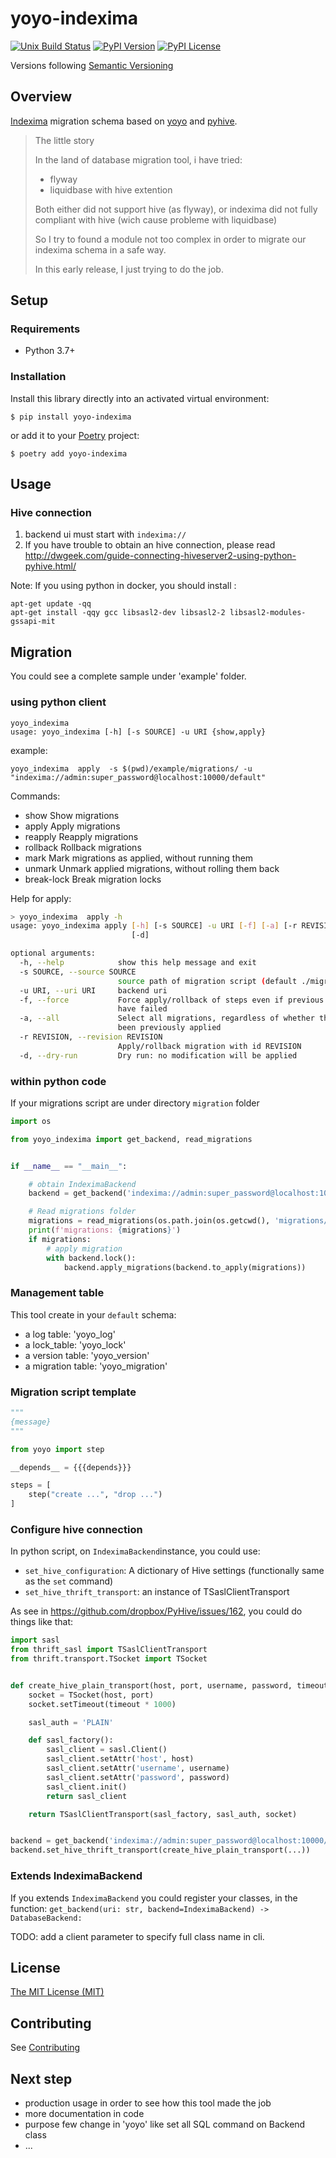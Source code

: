 # yoyo-indexima


[![Unix Build Status](https://img.shields.io/travis/geronimo-iia/yoyo-indexima/master.svg?label=unix)](https://travis-ci.org/geronimo-iia/yoyo-indexima)
[![PyPI Version](https://img.shields.io/pypi/v/yoyo-indexima.svg)](https://pypi.org/project/yoyo-indexima)
[![PyPI License](https://img.shields.io/pypi/l/yoyo-indexima.svg)](https://pypi.org/project/yoyo-indexima)

Versions following [Semantic Versioning](https://semver.org/)

## Overview

[Indexima](https://indexima.com/) migration schema based on [yoyo](https://ollycope.com/software/yoyo/latest/) and [pyhive](https://pypi.org/project/PyHive/).


> The little story
>
>In the land of database migration tool, i have tried:
>
>- flyway
>- liquidbase with hive extention
>
>Both either did not support hive (as flyway), or indexima did not fully compliant with hive (wich cause probleme with liquidbase)
>
>So I try to found a module not too complex in order to migrate our indexima schema in a safe way.
>
>In this early release, I just trying to do the job.


## Setup

### Requirements

* Python 3.7+

### Installation

Install this library directly into an activated virtual environment:

```text
$ pip install yoyo-indexima
```

or add it to your [Poetry](https://poetry.eustace.io/) project:

```text
$ poetry add yoyo-indexima
```

## Usage

### Hive connection

1. backend ui must start with ```indexima://```
2. If you have trouble to obtain an hive connection, please read http://dwgeek.com/guide-connecting-hiveserver2-using-python-pyhive.html/

Note: 
If you using python in docker, you should install :
```
apt-get update -qq
apt-get install -qqy gcc libsasl2-dev libsasl2-2 libsasl2-modules-gssapi-mit 
```

## Migration

You could see a complete sample under 'example' folder.


### using python client

```
yoyo_indexima
usage: yoyo_indexima [-h] [-s SOURCE] -u URI {show,apply}
```

example:

```
yoyo_indexima  apply  -s $(pwd)/example/migrations/ -u "indexima://admin:super_password@localhost:10000/default"
```

Commands:

- show                Show migrations
- apply               Apply migrations
- reapply             Reapply migrations
- rollback            Rollback migrations
- mark                Mark migrations as applied, without running them
- unmark              Unmark applied migrations, without rolling them back
- break-lock          Break migration locks


Help for apply:

```bash
> yoyo_indexima  apply -h
usage: yoyo_indexima apply [-h] [-s SOURCE] -u URI [-f] [-a] [-r REVISION]
                           [-d]

optional arguments:
  -h, --help            show this help message and exit
  -s SOURCE, --source SOURCE
                        source path of migration script (default ./migrations)
  -u URI, --uri URI     backend uri
  -f, --force           Force apply/rollback of steps even if previous steps
                        have failed
  -a, --all             Select all migrations, regardless of whether they have
                        been previously applied
  -r REVISION, --revision REVISION
                        Apply/rollback migration with id REVISION
  -d, --dry-run         Dry run: no modification will be applied
```

### within python code

If your migrations script are under directory ```migration``` folder

```python
import os

from yoyo_indexima import get_backend, read_migrations


if __name__ == "__main__":

    # obtain IndeximaBackend
    backend = get_backend('indexima://admin:super_password@localhost:10000/default?auth=CUSTOM')

    # Read migrations folder
    migrations = read_migrations(os.path.join(os.getcwd(), 'migrations/**/*'))
    print(f'migrations: {migrations}')
    if migrations:
        # apply migration
        with backend.lock():
            backend.apply_migrations(backend.to_apply(migrations))
```

### Management table

This tool create in your `default` schema:

- a log table: 'yoyo_log'
- a lock_table: 'yoyo_lock'
- a version table: 'yoyo_version'
- a migration table: 'yoyo_migration'

### Migration script template

```python
"""
{message}
"""

from yoyo import step

__depends__ = {{{depends}}}

steps = [
    step("create ...", "drop ...")
]
```

### Configure hive connection

In python script, on ``IndeximaBackend``instance, you could use:

 - ```set_hive_configuration```: A dictionary of Hive settings (functionally same as the `set` command)
 - ```set_hive_thrift_transport```: an instance of TSaslClientTransport

As see in https://github.com/dropbox/PyHive/issues/162, you could do things like that:

```python
import sasl
from thrift_sasl import TSaslClientTransport
from thrift.transport.TSocket import TSocket


def create_hive_plain_transport(host, port, username, password, timeout=60):
    socket = TSocket(host, port)
    socket.setTimeout(timeout * 1000)

    sasl_auth = 'PLAIN'

    def sasl_factory():
        sasl_client = sasl.Client()
        sasl_client.setAttr('host', host)
        sasl_client.setAttr('username', username)
        sasl_client.setAttr('password', password)
        sasl_client.init()
        return sasl_client

    return TSaslClientTransport(sasl_factory, sasl_auth, socket)


backend = get_backend('indexima://admin:super_password@localhost:10000/default?auth=CUSTOM')
backend.set_hive_thrift_transport(create_hive_plain_transport(...))

```

### Extends IndeximaBackend

If you extends ```IndeximaBackend``` you could register your classes, in the function:
```get_backend(uri: str, backend=IndeximaBackend) -> DatabaseBackend:```

TODO: add a client parameter to specify full class name in cli.


## License

[The MIT License (MIT)](https://geronimo-iia.github.io/yoyo-indexima/license)


## Contributing

See [Contributing](https://geronimo-iia.github.io/yoyo-indexima/contributing)

## Next step

- production usage in order to see how this tool made the job
- more documentation in code
- purpose few change in 'yoyo' like set all SQL command on Backend class
- ...
